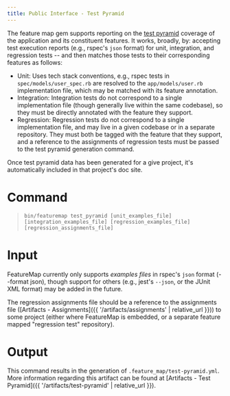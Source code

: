 ```yaml
---
title: Public Interface - Test Pyramid
---
```


The feature map gem supports reporting on the [test pyramid](https://martinfowler.com/bliki/TestPyramid.html) coverage of the application and its constituent features.  It works, broadly, by:  accepting test execution reports (e.g., rspec's `json` format) for unit, integration, and regression tests -- and then matches those tests to their corresponding features as follows:
  - Unit:  Uses tech stack conventions, e.g., rspec tests in `spec/models/user_spec.rb` are resolved to the `app/models/user.rb` implementation file, which may be matched with its feature annotation.
  - Integration:  Integration tests do not correspond to a single implementation file (though generally live within the same codebase), so they must be directly annotated with the feature they support.
  - Regression:  Regression tests do not correspond to a single implementation file, and may live in a given codebase or in a separate repository.  They must both be tagged with the feature that they support, and a reference to the assignments of regression tests must be passed to the test pyramid generation command.

Once test pyramid data has been generated for a give project, it's automatically included in that project's doc site.

# Command

> `bin/featuremap test_pyramid [unit_examples_file] [integration_examples_file] [regression_examples_file] [regression_assignments_file]`

# Input

FeatureMap currently only supports _examples files_ in rspec's `json` format (--format json), though support for others (e.g., jest's `--json`, or the JUnit XML format) may be added in the future.

The regression assignments file should be a reference to the assignments file ([Artifacts - Assignments]({{ '/artifacts/assignments' | relative_url }})) to some project (either where FeatureMap is embedded, or a separate feature mapped "regression test" repository).

# Output

This command results in the generation of `.feature_map/test-pyramid.yml`.  More information regarding this artifact can be found at [Artifacts - Test Pyramid]({{ '/artifacts/test-pyramid' | relative_url }}).
